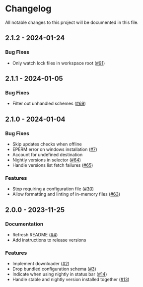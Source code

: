 # Changelog

All notable changes to this project will be documented in this file.

## 2.1.2 - 2024-01-24

### Bug Fixes

- Only watch lock files in workspace root ([#91](https://github.com/biomejs/biome-vscode/pull/91))

## 2.1.1 - 2024-01-05

### Bug Fixes

- Filter out unhandled schemes ([#69](https://github.com/biomejs/biome-vscode/pull/69))

## 2.1.0 - 2024-01-04

### Bug Fixes

- Skip updates checks when offline
- EPERM error on windows installation ([#7](https://github.com/biomejs/biome-vscode/pull/7))
- Account for undefined destination
- Nightly versions in selector ([#64](https://github.com/biomejs/biome-vscode/pull/64))
- Handle versions list fetch failures ([#65](https://github.com/biomejs/biome-vscode/pull/65))

### Features

- Stop requiring a configuration file ([#30](https://github.com/biomejs/biome-vscode/pull/30))
- Allow formatting and linting of in-memory files ([#63](https://github.com/biomejs/biome-vscode/pull/63))

## 2.0.0 - 2023-11-25

### Documentation

- Refresh README ([#4](https://github.com/biomejs/biome-vscode/pull/4))
- Add instructions to release versions

### Features

- Implement downloader ([#2](https://github.com/biomejs/biome-vscode/pull/2))
- Drop bundled configuration schema ([#3](https://github.com/biomejs/biome-vscode/pull/3))
- Indicate when using nightly in status bar ([#14](https://github.com/biomejs/biome-vscode/pull/14))
- Handle stable and nightly version installed together ([#13](https://github.com/biomejs/biome-vscode/pull/13))
